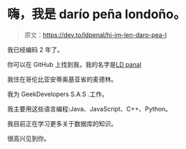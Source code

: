 # 嗨，我是 darío peña londoño。

> 原文：<https://dev.to/ldpenal/hi-im-len-daro-pea-l>

我已经编码 2 年了。

你可以在 GitHub 上找到我，我的名字是[LD panal](https://github.com/ldpenal)

我住在哥伦比亚安蒂奥基亚省的麦德林。

我为 GeekDevelopers S.A.S .工作。

我主要用这些语言编程:Java、JavaScript、C++、Python。

我目前正在学习更多关于数据库的知识。

很高兴见到你。